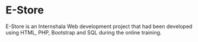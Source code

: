 # E-Store
E-Store is an Internshala Web development project that had been developed using HTML, PHP, Bootstrap and SQL during the online training.

